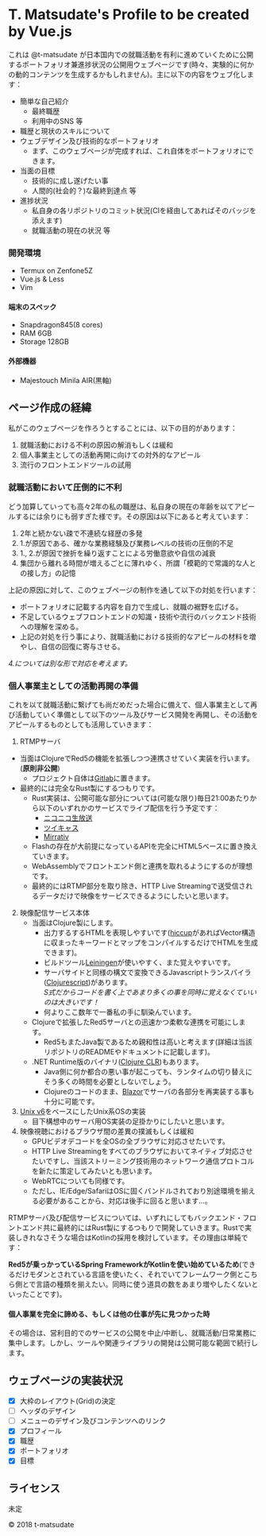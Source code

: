 T. Matsudate's Profile to be created by Vue.js
===

これは @t-matsudate が日本国内での就職活動を有利に進めていくために公開するポートフォリオ兼進捗状況の公開用ウェブページです(時々、実験的に何かの動的コンテンツを生成するかもしれません)。主に以下の内容をウェブ化します：

* 簡単な自己紹介
  * 最終職歴
  * 利用中のSNS 等
* 職歴と現状のスキルについて
* ウェブデザイン及び技術的なポートフォリオ
  * まず、このウェブページが完成すれば、これ自体をポートフォリオにできます。
* 当面の目標
  * 技術的に成し遂げたい事
  * 人間的(社会的？)な最終到達点 等
* 進捗状況
  * 私自身の各リポジトリのコミット状況(CIを経由してあればそのバッジを添えます)
  * 就職活動の現在の状況 等

### 開発環境

* Termux on Zenfone5Z
* Vue.js & Less
* Vim

#### 端末のスペック

* Snapdragon845(8 cores)
* RAM 6GB
* Storage 128GB

#### 外部機器

* Majestouch Minila AIR(黒軸)

ページ作成の経緯
---

私がこのウェブページを作ろうとすることには、以下の目的があります：

1. 就職活動における不利の原因の解消もしくは緩和
2. 個人事業主としての活動再開に向けての対外的なアピール
3. 流行のフロントエンドツールの試用

### 就職活動において圧倒的に不利

どう加算していっても高々2年の私の職歴は、私自身の現在の年齢を以てアピールするには余りにも弱すぎた様です。その原因は以下にあると考えています：

1. 2年と続かない疎で不連続な経歴の多発
2. 1.が原因である、確かな業務経験及び業務レベルの技術の圧倒的不足
3. 1., 2.が原因で挫折を繰り返すことによる労働意欲や自信の減衰
4. 集団から離れる時間が増えるごとに薄れゆく、所謂「模範的で常識的な人との接し方」の記憶

上記の原因に対して、このウェブページの制作を通して以下の対処を行います：

* ポートフォリオに記載する内容を自力で生成し、就職の裾野を広げる。
* 不足しているウェブフロントエンドの知識・技術や流行のバックエンド技術への理解を深める。
* 上記の対処を行う事により、就職活動における技術的なアピールの材料を増やし、自信の回復に寄与させる。

*4.については別な形で対応を考えます。*

### 個人事業主としての活動再開の準備

これを以て就職活動に繋げても尚だめだった場合に備えて、個人事業主として再び活動していく準備として以下のツール及びサービス開発を再開し、その活動をアピールするものとしても活用していきます：

1. RTMPサーバ
  * 当面はClojureでRed5の機能を拡張しつつ連携させていく実装を行います。(**原則非公開**)
    * プロジェクト自体は[Gitlab](https://gitlab.com)に置きます。
  * 最終的には完全なRust製にするつもりです。
    * Rust実装は、公開可能な部分については(可能な限り)毎日21:00あたりから以下のいずれかのサービスでライブ配信を行う予定です：
      * [ニコニコ生放送](http://live.nicovideo.jp)
      * [ツイキャス](https://twitcasting.tv)
      * [Mirrativ](https://www.mirrativ.com)
    * Flashの存在が大前提になっているAPIを完全にHTML5ベースに置き換えていきます。
    * WebAssemblyでフロントエンド側と連携を取れるようにするのが理想です。
    * 最終的にはRTMP部分を取り除き、HTTP Live Streamingで送受信されるデータだけで映像をサービスできるようにしたいと思います。
2. 映像配信サービス本体
   * 当面はClojure製にします。
     * 出力するするHTMLを表現しやすいです([hiccup](https://github.com/weavejester/hiccup)があればVector構造に収まったキーワードとマップをコンパイルするだけでHTMLを生成できます)。
     * ビルドツール[Leiningen](https://github.com/technomancy/leiningen)が使いやすく、また覚えやすいです。
     * サーバサイドと同様の構文で変換できるJavascriptトランスパイラ([Clojurescript](https://clojurescript.org))があります。  
     *S式だからコードを書く上であまり多くの事を同時に覚えなくていいのは大きいです！*
     * 何よりここ数年で一番私の手に馴染んでいます。
   * Clojureで拡張したRed5サーバとの迅速かつ柔軟な連携を可能にします。
     * Red5もまたJava製であるため親和性は高いと考えます(詳細は当該リポジトリのREADMEやドキュメントに記載します)。
   * .NET Runtime版のバイナリ([Clojure CLR](https://clojure.org/about/clojureclr))もあります。
     * Java側に何か都合の悪い事が起こっても、ランタイムの切り替えにそう多くの時間を必要としないでしょう。
     * Clojureのコードのまま、[Blazor](https://github.com/aspnet/Blazor)でサーバの各部分を再実装する事も十分に可能です。
3. [Unix v6](https://github.com/mit-pdos/xv6-public)をベースにしたUnix系OSの実装
   * 目下構想中のサーバ用OS実装の足掛かりにしたいと思います。
4. 映像視聴におけるブラウザ間の差異の撲滅もしくは緩和
   * GPUビデオデコードを全OSの全ブラウザに対応させたいです。
   * HTTP Live Streamingをすべてのブラウザにおいてネイティブ対応させたいですし、当該ストリーミング技術用のネットワーク通信プロトコルを新たに策定してみたいとも思います。
   * WebRTCについても同様です。
   * ただし、IE/Edge/SafariはOSに固くバンドルされており別途環境を揃える必要があることから、対応は後手に回ると思います…。

RTMPサーバ及び配信サービスについては、いずれにしてもバックエンド・フロントエンド共に最終的にはRust製にするつもりで開発していきます。Rustで実装しきれなさそうな場合はKotlinの採用を検討しています。その理由は単純です：

**Red5が乗っかっているSpring FrameworkがKotlinを使い始めているため**(できるだけモダンとされている言語を使いたく、それでいてフレームワーク側とこちら側とで言語の種類を揃えたい。同時に使う道具の数をあまり増やしたくないといったことです)。

#### 個人事業を完全に諦める、もしくは他の仕事が先に見つかった時

その場合は、営利目的でのサービスの公開を中止/中断し、就職活動/日常業務に集中します。しかし、ツールや関連ライブラリの開発は公開可能な範囲で続行します。

ウェブページの実装状況
---

* [x] 大枠のレイアウト(Grid)の決定
* [ ] ヘッダのデザイン
* [ ] メニューのデザイン及びコンテンツへのリンク
* [x] プロフィール
* [x] 職歴
* [x] ポートフォリオ
* [x] 目標

ライセンス
---

未定

&copy; 2018 t-matsudate
